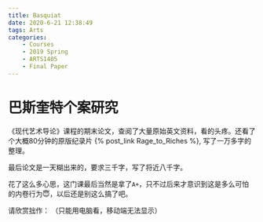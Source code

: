 ```yaml
---
title: Basquiat
date: 2020-6-21 12:38:49
tags: Arts
categories:
    - Courses
    - 2019 Spring 
    - ARTS1405
    - Final Paper
---
```


# 巴斯奎特个案研究

《现代艺术导论》课程的期末论文，查阅了大量原始英文资料，看的头疼。还看了个大概80分钟的原版纪录片 {% post_link Rage_to_Riches %}, 写了一万多字的整理。

最后论文是一天糊出来的，要求三千字，写了将近八千字。

花了这么多心思，这门课最后当然是拿了`A+`，只不过后来才意识到这是多么可怕的内卷行为😇，以后还是别这么搞了吧。

请欣赏拙作：
（只能用电脑看，移动端无法显示）

<!-- {% pdf ./Basquiat.pdf %} -->

<object data="./Basquiat.pdf" type="application/pdf" width="100%" height="677px">
